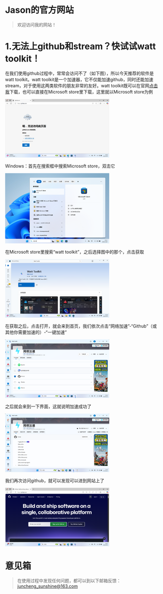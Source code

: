 # Jason的官方网站

> 欢迎访问我的网站！

# 1.无法上github和stream？快试试watt toolkit！

在我们使用github过程中，常常会访问不了（如下图），所以今天推荐的软件是watt toolkit。watt toolkit是一个加速器，它不仅能加速github，同时还能加速stream，对于使用这两类软件的朋友非常的友好。watt toolkit既可以在官网[点击我](https://steampp.net/)下载，也可以直接在Microsoft store里下载，这里就以Microsoft store为例

<img title="" src="1-1.png" alt="" style="zoom:33%;">

Windows：首先在搜索框中搜索Microsoft store，双击它

<img title="" src="1-2.png" alt="" style="zoom:33%;">

在Microsoft store里搜索“watt toolkit”，之后选择图中的那个，点击获取

<img src="1-3.png" title="" alt="" style="zoom:33%;">

在获取之后，点击打开，就会来到首页，我们依次点击“网络加速”-“Github”（或其他你需要加速的）-“一键加速”

<img src="1-4.png" title="" alt="" style="zoom:33%;">

之后就会来到一下界面，这就说明加速成功了

<img src="1-5.png" title="" alt="" style="zoom:33%;">

我们再次访问github，就可以发现可以进到网站上了

<img title="" src="1-6.png" alt="" style="zoom:33%;">

# 意见箱

> 在使用过程中发现任何问题，都可以到以下邮箱反馈：juncheng_sunshine@163.com
